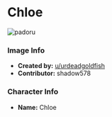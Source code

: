 # Chloe

![padoru](https://raw.githubusercontent.com/shadow578/Padoru-Padoru/master/Padoru/reddit-chloe.png "Chloe")

### Image Info
* **Created by:**    [u/urdeadgoldfish](https://www.reddit.com/r/Animemes/comments/cy8bay/mascots_padoru_early_december/)
* **Contributor:**   shadow578

### Character Info
* **Name:**   Chloe


